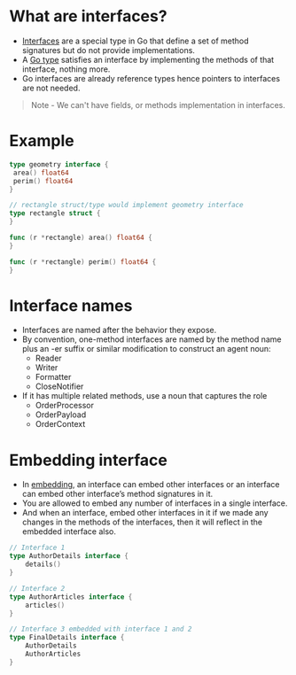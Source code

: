# What are interfaces?
- [Interfaces](https://gobyexample.com/interfaces) are a special type in Go that define a set of method signatures but do not provide implementations.
- A [Go type](TypesGo.md) satisfies an interface by implementing the methods of that interface, nothing more.
- Go interfaces are already reference types hence pointers to interfaces are not needed.

> Note - We can't have fields, or methods implementation in interfaces.

# Example

````go
type geometry interface {
 area() float64
 perim() float64
}

// rectangle struct/type would implement geometry interface 
type rectangle struct {
}

func (r *rectangle) area() float64 { 
} 

func (r *rectangle) perim() float64 {
} 
````

# Interface names
- Interfaces are named after the behavior they expose.
- By convention, one-method interfaces are named by the method name plus an -er suffix or similar modification to construct an agent noun: 
  - Reader
  - Writer
  - Formatter
  - CloseNotifier
- If it has multiple related methods, use a noun that captures the role
  - OrderProcessor 
  - OrderPayload
  - OrderContext

# Embedding interface
- In [embedding](https://www.geeksforgeeks.org/embedding-interfaces-in-golang/?ref=lbp), an interface can embed other interfaces or an interface can embed other interface’s method signatures in it.
- You are allowed to embed any number of interfaces in a single interface. 
- And when an interface, embed other interfaces in it if we made any changes in the methods of the interfaces, then it will reflect in the embedded interface also.

````go
// Interface 1
type AuthorDetails interface {
	details()
}

// Interface 2
type AuthorArticles interface {
	articles()
}

// Interface 3 embedded with interface 1 and 2
type FinalDetails interface {
	AuthorDetails
	AuthorArticles
}
````
